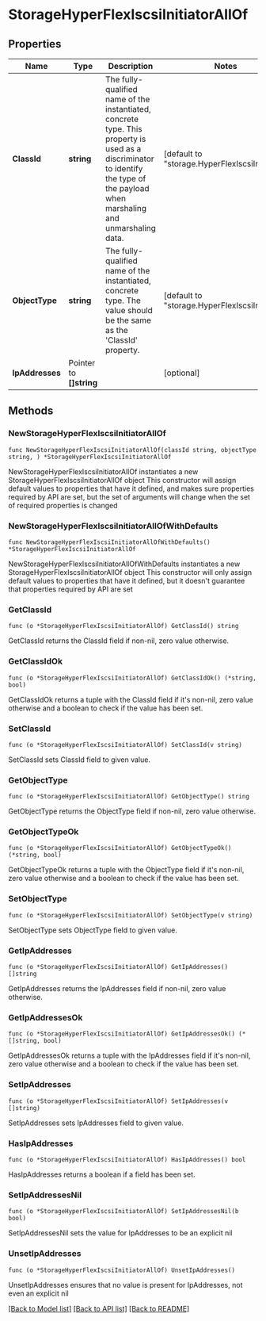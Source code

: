# StorageHyperFlexIscsiInitiatorAllOf

## Properties

Name | Type | Description | Notes
------------ | ------------- | ------------- | -------------
**ClassId** | **string** | The fully-qualified name of the instantiated, concrete type. This property is used as a discriminator to identify the type of the payload when marshaling and unmarshaling data. | [default to "storage.HyperFlexIscsiInitiator"]
**ObjectType** | **string** | The fully-qualified name of the instantiated, concrete type. The value should be the same as the &#39;ClassId&#39; property. | [default to "storage.HyperFlexIscsiInitiator"]
**IpAddresses** | Pointer to **[]string** |  | [optional] 

## Methods

### NewStorageHyperFlexIscsiInitiatorAllOf

`func NewStorageHyperFlexIscsiInitiatorAllOf(classId string, objectType string, ) *StorageHyperFlexIscsiInitiatorAllOf`

NewStorageHyperFlexIscsiInitiatorAllOf instantiates a new StorageHyperFlexIscsiInitiatorAllOf object
This constructor will assign default values to properties that have it defined,
and makes sure properties required by API are set, but the set of arguments
will change when the set of required properties is changed

### NewStorageHyperFlexIscsiInitiatorAllOfWithDefaults

`func NewStorageHyperFlexIscsiInitiatorAllOfWithDefaults() *StorageHyperFlexIscsiInitiatorAllOf`

NewStorageHyperFlexIscsiInitiatorAllOfWithDefaults instantiates a new StorageHyperFlexIscsiInitiatorAllOf object
This constructor will only assign default values to properties that have it defined,
but it doesn't guarantee that properties required by API are set

### GetClassId

`func (o *StorageHyperFlexIscsiInitiatorAllOf) GetClassId() string`

GetClassId returns the ClassId field if non-nil, zero value otherwise.

### GetClassIdOk

`func (o *StorageHyperFlexIscsiInitiatorAllOf) GetClassIdOk() (*string, bool)`

GetClassIdOk returns a tuple with the ClassId field if it's non-nil, zero value otherwise
and a boolean to check if the value has been set.

### SetClassId

`func (o *StorageHyperFlexIscsiInitiatorAllOf) SetClassId(v string)`

SetClassId sets ClassId field to given value.


### GetObjectType

`func (o *StorageHyperFlexIscsiInitiatorAllOf) GetObjectType() string`

GetObjectType returns the ObjectType field if non-nil, zero value otherwise.

### GetObjectTypeOk

`func (o *StorageHyperFlexIscsiInitiatorAllOf) GetObjectTypeOk() (*string, bool)`

GetObjectTypeOk returns a tuple with the ObjectType field if it's non-nil, zero value otherwise
and a boolean to check if the value has been set.

### SetObjectType

`func (o *StorageHyperFlexIscsiInitiatorAllOf) SetObjectType(v string)`

SetObjectType sets ObjectType field to given value.


### GetIpAddresses

`func (o *StorageHyperFlexIscsiInitiatorAllOf) GetIpAddresses() []string`

GetIpAddresses returns the IpAddresses field if non-nil, zero value otherwise.

### GetIpAddressesOk

`func (o *StorageHyperFlexIscsiInitiatorAllOf) GetIpAddressesOk() (*[]string, bool)`

GetIpAddressesOk returns a tuple with the IpAddresses field if it's non-nil, zero value otherwise
and a boolean to check if the value has been set.

### SetIpAddresses

`func (o *StorageHyperFlexIscsiInitiatorAllOf) SetIpAddresses(v []string)`

SetIpAddresses sets IpAddresses field to given value.

### HasIpAddresses

`func (o *StorageHyperFlexIscsiInitiatorAllOf) HasIpAddresses() bool`

HasIpAddresses returns a boolean if a field has been set.

### SetIpAddressesNil

`func (o *StorageHyperFlexIscsiInitiatorAllOf) SetIpAddressesNil(b bool)`

 SetIpAddressesNil sets the value for IpAddresses to be an explicit nil

### UnsetIpAddresses
`func (o *StorageHyperFlexIscsiInitiatorAllOf) UnsetIpAddresses()`

UnsetIpAddresses ensures that no value is present for IpAddresses, not even an explicit nil

[[Back to Model list]](../README.md#documentation-for-models) [[Back to API list]](../README.md#documentation-for-api-endpoints) [[Back to README]](../README.md)


